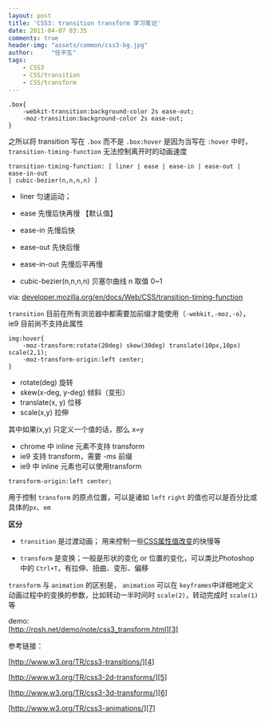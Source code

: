 ```yaml
---
layout: post
title: 'CSS3: transition transform 学习笔记'
date: 2011-04-07 03:35
comments: true
header-img: "assets/common/css3-bg.jpg"
author:     "任平生"
tags:
    - CSS3
    - CSS/transition
    - CSS/transform
---
```


```
.box{
	-webkit-transition:background-color 2s ease-out; 
	-moz-transition:background-color 2s ease-out;
}
```
  

之所以将 transition 写在 `.box` 而不是 `.box:hover` 是因为当写在 `:hover` 中时， `transition-timing-function` 无法控制离开时的动画速度

  
```
transition-timing-function: [ liner | ease | ease-in | ease-out | ease-in-out 
| cubic-bezier(n,n,n,n) ]
```

  

- liner 匀速运动；

- ease 先慢后快再慢 【默认值】

- ease-in 先慢后快

- ease-out 先快后慢

- ease-in-out 先慢后平再慢

- cubic-bezier(n,n,n,n) 贝塞尔曲线 n 取值 0~1

via: [developer.mozilla.org/en/docs/Web/CSS/transition-timing-function][1] 

  

`transition` 目前在所有浏览器中都需要加前缀才能使用（`-webkit,-moz,-o`），ie9 目前尚不支持此属性

  
```
img:hover{
	-moz-transform:rotate(20deg) skew(30deg) translate(10px,10px) scale(2,1); 
	-moz-transform-origin:left center;
}
```

* rotate(deg) 旋转
* skew(x-deg, y-deg) 倾斜（变形）
* translate(x, y) 位移
* scale(x,y) 拉伸

其中如果(x,y) 只定义一个值的话，那么 x=y

  

  

* chrome 中 inline 元素不支持 transform
* ie9 支持 transform，需要 -ms 前缀
* ie9 中 inline 元素也可以使用transform

  
```
transform-origin:left center;
```

用于控制 `transform` 的原点位置，可以是诸如 `left` `right` 的值也可以是百分比或具体的`px`、`em`

  

  

**区分**

* `transition` 是过渡动画； 用来控制一些[CSS属性值改变][2]的快慢等

* `transform` 是变换；一般是形状的变化 or 位置的变化，可以类比Photoshop 中的 `Ctrl+T`，有拉伸、扭曲、变形、偏移

  

`transform` 与 `animation` 的区别是， `animation` 可以在 `keyframes`中详细地定义动画过程中的变换的参数，比如转动一半时间时  `scale(2)`，转动完成时 `scale(1)` 等

  

demo:  
[http://rpsh.net/demo/note/css3_transform.html][3]  
  

参考链接：

[http://www.w3.org/TR/css3-transitions/][4]

[http://www.w3.org/TR/css3-2d-transforms/][5]

[http://www.w3.org/TR/css3-3d-transforms/][6]

[http://www.w3.org/TR/css3-animations/][7]



[1]: https://developer.mozilla.org/en/docs/Web/CSS/transition-timing-function
[2]: https://developer.mozilla.org/en/CSS/CSS_transitions
[3]: http://rpsh.net/demo/note/css3_transform.html
[4]: http://www.w3.org/TR/css3-transitions/
[5]: http://www.w3.org/TR/css3-2d-transforms/
[6]: http://www.w3.org/TR/css3-3d-transforms/
[7]: http://www.w3.org/TR/css3-animations/